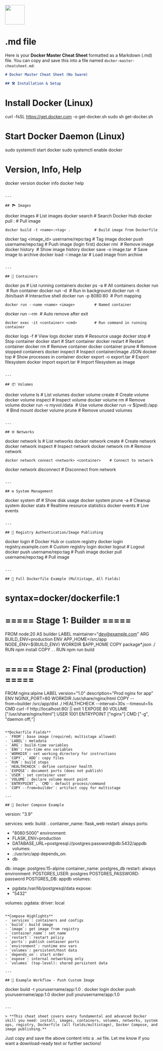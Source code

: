 
<img src="https://r2cdn.perplexity.ai/pplx-full-logo-primary-dark%402x.png" style="height:64px;margin-right:32px"/>

# .md file

Here is your **Docker Master Cheat Sheet** formatted as a Markdown (.md) file. You can copy and save this into a file named `docker-master-cheatsheet.md`:

```markdown
# Docker Master Cheat Sheet (No Swarm)

## 🛠️ Installation & Setup

```


# Install Docker (Linux)

curl -fsSL https://get.docker.com -o get-docker.sh
sudo sh get-docker.sh

# Start Docker Daemon (Linux)

sudo systemctl start docker
sudo systemctl enable docker

# Version, Info, Help

docker version
docker info
docker help

```

---

## 🏞️ Images

```

docker images                            \# List images
docker search <name>                     \# Search Docker Hub
docker pull <image>:<tag>                \# Pull image

```
docker build -t <name>:<tag> .           # Build image from Dockerfile
```

docker tag <image_id> username/repo:tag  \# Tag image
docker push username/repo:tag            \# Push image (login first)
docker rmi <image>                       \# Remove image
docker history <image>                   \# Show image history
docker save -o image.tar <image>         \# Save image to archive
docker load -i image.tar                 \# Load image from archive

```

---

## 🚀 Containers

```

docker ps                                \# List running containers
docker ps -a                             \# All containers
docker run <image>                       \# Run container
docker run -d <image>                    \# Run in background
docker run -it <image> /bin/bash         \# Interactive shell
docker run -p 8080:80 <image>            \# Port mapping

```
docker run --name <name> <image>         # Named container
```

docker run --rm <image>                  \# Auto remove after exit

```
docker exec -it <container> <cmd>        # Run command in running container
```

docker logs -f <container>               \# View logs
docker stats                             \# Resource usage
docker stop <container>                  \# Stop container
docker start <container>                 \# Start container
docker restart <container>               \# Restart container
docker rm <container>                    \# Remove container
docker container prune                   \# Remove stopped containers
docker inspect <container or image>      \# Inspect container/image JSON
docker top <container>                   \# Show processes in container
docker export <container> -o export.tar  \# Export filesystem
docker import export.tar <new-image>     \# Import filesystem as image

```

---

## 📦 Volumes

```

docker volume ls                         \# List volumes
docker volume create <name>              \# Create volume
docker volume inspect <name>             \# Inspect volume
docker volume rm <name>                  \# Remove volume
docker run -v myvol:/data <image>        \# Use volume
docker run -v \$(pwd):/app <image>        \# Bind mount
docker volume prune                      \# Remove unused volumes

```

---

## 🌐 Networks

```

docker network ls                        \# List networks
docker network create <name>             \# Create network
docker network inspect <name>            \# Inspect network
docker network rm <name>                 \# Remove network

```
docker network connect <network> <container>    # Connect to network
```

docker network disconnect <network> <container> \# Disconnect from network

```

---

## ⚙️ System Management

```

docker system df                         \# Show disk usage
docker system prune -a                   \# Cleanup system
docker stats                             \# Realtime resource statistics
docker events                            \# Live events

```

---

## 🔑 Registry Authentication/Image Publishing

```

docker login                             \# Docker Hub or custom registry
docker login registry.example.com         \# Custom registry login
docker logout                            \# Logout
docker push username/repo:tag            \# Push image
docker pull username/repo:tag            \# Pull image

```

---

## 📝 Full Dockerfile Example (Multistage, All Fields)

```


# syntax=docker/dockerfile:1

# ===== Stage 1: Builder =====

FROM node:20 AS builder
LABEL maintainer="dev@example.com"
ARG BUILD_ENV=production
ENV APP_HOME=/src/app NODE_ENV=\${BUILD_ENV}
WORKDIR \$APP_HOME
COPY package*.json ./
RUN npm install
COPY . .
RUN npm run build

# ===== Stage 2: Final (production) =====

FROM nginx:alpine
LABEL version="1.0" description="Prod nginx for app"
ENV NGINX_PORT=80
WORKDIR /usr/share/nginx/html
COPY --from=builder /src/app/dist ./
HEALTHCHECK --interval=30s --timeout=5s \
CMD curl -f http://localhost:80/ || exit 1
EXPOSE 80
VOLUME ["/usr/share/nginx/html"]
USER 1001
ENTRYPOINT ["nginx"]
CMD ["-g", "daemon off;"]

```

**Dockerfile Fields**
- `FROM`: base image (required; multistage allowed)
- `LABEL`: metadata
- `ARG`: build-time variables
- `ENV`: run-time env variables
- `WORKDIR`: set working directory for instructions
- `COPY`, `ADD`: copy files
- `RUN`: build steps
- `HEALTHCHECK`: define container health
- `EXPOSE`: document ports (does not publish)
- `USER`: set container user
- `VOLUME`: declare volume mount point
- `ENTRYPOINT`, `CMD`: default process/command
- `COPY --from=builder`: artifact copy for multistage

---

## 🧩 Docker Compose Example

```

version: "3.9"

services:
web:
build: .
container_name: flask_web
restart: always
ports:
- "8080:5000"
environment:
- FLASK_ENV=production
- DATABASE_URL=postgresql://postgres:password@db:5432/appdb
volumes:
- .:/usr/src/app
depends_on:
- db

db:
image: postgres:15-alpine
container_name: postgres_db
restart: always
environment:
POSTGRES_USER: postgres
POSTGRES_PASSWORD: password
POSTGRES_DB: appdb
volumes:
- pgdata:/var/lib/postgresql/data
expose:
- "5432"

volumes:
pgdata:
driver: local

```

**Compose Highlights**
- `services`: containers and configs
- `build`: build image
- `image`: get image from registry
- `container_name`: set name
- `restart`: restart policy
- `ports`: publish container ports
- `environment`: runtime env vars
- `volumes`: persistent/host data
- `depends_on`: start order
- `expose`: internal networking only
- `volumes` (top-level): shared persistent data

---

## 🔗 Example Workflow - Push Custom Image

```

docker build -t yourusername/app:1.0 .
docker login
docker push yourusername/app:1.0
docker pull yourusername/app:1.0

```

---

> **This cheat sheet covers every fundamental and advanced Docker skill you need: install, images, containers, volumes, networks, system ops, registry, Dockerfile (all fields/multistage), Docker Compose, and image publishing.**
```

Just copy and save the above content into a `.md` file. Let me know if you want a download-ready text or further sections!

